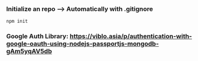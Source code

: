 ### Initialize an repo --> Automatically with .gitignore
```
npm init
```

### Google Auth Library: https://viblo.asia/p/authentication-with-google-oauth-using-nodejs-passportjs-mongodb-gAm5yqAV5db